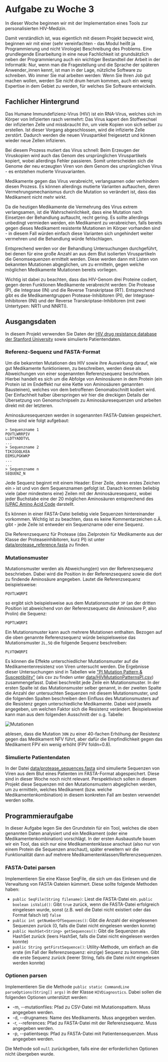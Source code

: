 # Aufgabe zu Woche 3

In dieser Woche beginnen wir mit der Implementation eines Tools zur personalisierten HIV-Medizin.

Damit verständlich ist, was eigentlich mit diesem Projekt bezweckt wird, beginnen wir mit einer (sehr vereinfachten - das Modul heißt ja Programmierung und nicht Virologie) Beschreibung des Problems. Eine grundlegende Einarbeitung in eine neue Fachlichkeit ist grundsätzlich neben der Programmierung auch ein wichtiger Bestandteil der Arbeit in der Informatik: Nur, wenn man die Fragestellung und die Sprache der späteren Anwender_innen kennt, ist man in der Lage, nützliche Software zu schreiben. Wo immer Sie mal arbeiten werden: Wenn Sie Ihren Job gut machen wollen, werden Sie nicht drum herum kommen, auch ein wenig Expertise in dem Gebiet zu werden, für welches Sie Software entwickeln.  


## Fachlicher Hintergrund

Das Humane Immundefizienz-Virus (HIV) ist ein RNA-Virus, welches sich im Körper von Infizierten rasch vermehrt: Das Virus kapert den Stoffwechsel der infizierten Zelle und missbraucht ihn, um viele Kopien von sich selber zu erstellen. Ist dieser Vorgang abgeschlossen, wird die infizierte Zelle zerstört. Dadurch werden die neuen Viruspartikel freigesetzt und können wieder neue Zellen infizieren.

Bei diesem Prozess mutiert das Virus schnell: Beim Erzeugen der Viruskopien wird auch das Genom des ursprünglichen Viruspartikels kopiert, wobei allerdings Fehler passieren. Somit unterscheiden sich die Genome der neu erzeugten Viren von dem Genom des ursprünglichen Virus - es entstehen mutierte Virusvarianten. 

Medikamente gegen das Virus verabreicht, verlangsamen oder verhindern diesen Prozess. Es können allerdings mutierte Varianten auftauchen, deren Vermehrungsmechanismus durch die Mutation so verändert ist, dass das Medikament nicht mehr wirkt.

Da die heutigen Medikamente die Vermehrung des Virus extrem verlangsamen, ist die Wahrscheinlichkeit, dass eine Mutation nach Einsetzen der Behandlung auftaucht, recht gering. Es sollte allerdings unbedingt vermieden werden, ein Medikament zu verabreichen, falls bereits gegen dieses Medikament resistente Mutationen im Körper vorhanden sind - in diesem Fall würden einfach diese Varianten sich ungehindert weiter vermehren und die Behandlung würde fehlschlagen.

Entsprechend werden vor der Behandlung Untersuchungen durchgeführt, bei denen für eine große Anzahl an aus dem Blut isolierten Viruspartikeln die Genomsequenzen ermittelt werden. Diese werden dann mit Listen von bekannten Mutationen abgeglichen, um zu ermitteln, gegen welche möglichen Medikamente Mutationen bereits vorliegen.

Wichtig ist dabei zu beachten, dass das HIV-Genom drei Proteine codiert, gegen deren Funktionen Medikamente verabreicht werden: Die Protease (P), die Integrase (IN) und die Reverse Transkriptase (RT). Entsprechend gibt es die Medikamentgruppen Protease-Inhibitoren (PI), der Integrase-Inhibitoren (INI) und der Reverse Transkriptase-Inhibitoren (mit zwei Untertypen: NRTI und NNRTI).

## Ausgangsdaten

In diesem Projekt verwenden Sie Daten der [HIV drug resistance database der Stanford University](https://hivdb.stanford.edu/) sowie simulierte Patientendaten.

### Referenz-Sequenz und FASTA-Format

Um die bekannten Mutationen des HIV sowie ihre Auswirkung darauf, wie gut Medikamente funktionieren, zu beschreiben, werden diese als Abweichungen von einer sogenannten Referenzsequenz beschrieben. Hierbei handelt es sich um die Abfolge von Aminosäuren in dem Protein (ein Protein ist im Endeffekt nur eine Kette von Aminosäuren genannten Bausteinen), welches von dem betroffenen Genomabschnitt kodiert wird. Der Einfachheit halber überspringen wir hier die dreckigen Details der Übersetzung von Genomschnipseln zu Aminosäuresequenzen und arbeiten direkt mit der letzteren.

Aminosäuresequenzen werden in sogenannten FASTA-Dateien gespeichert. Diese sind wie folgt aufgebaut:

```text
> Sequenzname 1
PQVTLWRRPIV
LLDTYADDTVL
...
> Sequenzname 2
TIKIGGQLKEA
EEMSLPGKWKP
...
...
> Sequenzname n
SEQUENZ_N
```

Jede Sequenz beginnt mit einem Header: Einer Zeile, deren erstes Zeichen ein ```>``` ist und von dem Sequenznamen gefolgt ist. Danach kommen beliebig viele (aber mindestens eine) Zeilen mit der Aminosäuresequenz, wobei jeder Buchstabe eine der 20 möglichen Aminosäuren entsprechend des [IUPAC Amino Acid Code](http://bioinformatics.org/sms2/iupac.html) darstellt.

Es können in einer FASTA-Datei beliebig viele Sequenzen hintereinander vorkommen. Wichtig ist zu beachten, dass es keine Kommentarzeichen o.Ä. gibt - jede Zeile ist entweder ein Sequenzname oder eine Sequenz.

Die Referenzsequenz für Protease (das Zielprotein für Medikamente aus der Klasse der Proteaseinhibitoren, kurz PI) ist unter [data/protease_reference.fasta](data/protease_reference.fasta) zu finden.

### Mutationsmuster

Mutationsmuster werden als Abweichung(en) von der Referenzsequenz beschrieben. Dabei wird die Position in der Referenzsequenz sowie die dort zu findende Aminosäure angegeben. Lautet die Referenzsequenz beispielsweise:

```PQVTLWQRPI```

so ergibt sich beispielsweise aus dem Mutationsmuster ```3P``` (an der dritten Position ist abweichend von der Referenzsequenz die Aminosäure P, also Prolin) die Sequenz:

```PQPTLWQRPI```

Ein Mutationsmuster kann auch mehrere Mutationen enthalten. Bezogen auf die oben genannte Referenzsequenz würde beispielsweise das Mutationsmuster ```2L,5Q``` die folgende Sequenz beschreiben: 

```PLVTQWQRPI```

Es können die Effekte unterschiedlicher Mutationsmuster auf die Medikamentenresistenz von Viren untersucht werden. Die Ergebnisse dieser Untersuchungen sind in Tabellen wie ["PI Mutation Pattern & Susceptibility"](https://hivdb.stanford.edu/pages/phenoSummary/Pheno.PI.Simple.html) (als csv zu finden unter [data/HIVMutationPatternsPI.csv](data/HIVMutationPatternsPI.csv)) zusammengefasst. Dabei beschreibt jede Zeile ein Mutationsmuster. In der ersten Spalte ist das Mutationsmuster selber genannt, in der zweiten Spalte die Anzahl der untersuchten Sequenzen mit diesem Mutationsmuster, und die folgenden Spalten beschreiben den Einfluss des Mutationsmusters auf die Resistenz gegen unterschiedliche Medikamente. Dabei wird jeweils angegeben, um welchen Faktor sich die Resistenz verändert. Beispielsweise kann man aus dem folgenden Ausschnitt der o.g. Tabelle:

![Mutationen](Bilder/mutationpatterns.png)

ablesen, dass die Mutation ```30N``` zu einer 40-fachen Erhöhung der Resistenz gegen das Medikament NFV führt, aber dafür die Empfindlichkeit gegen das Medikament FPV ein wenig erhöht (FPV foldn=0.8).

### Simulierte Patientendaten

In der Datei [data/protease_sequences.fasta](data/protease_sequences.fasta) sind simulierte Sequenzen von Viren aus dem Blut eines Patienten im FASTA-Format abgespeichert. Diese sind in dieser Woche noch nicht relevant. Perspektivisch sollen in diesem Projekt diese Sequenzen mit den Mutationsmustern abgeglichen werden, um zu ermitteln, welches Medikament (bzw. welche Medikamentenkombination) in diesem konkreten Fall am besten verwendet werden sollte.

## Programmieraufgabe

In dieser Aufgabe legen Sie den Grundstein für ein Tool, welches die oben genannten Daten analysiert und ein Medikament (oder eine Medikamentenkombination) vorschlägt. In der ersten Ausbaustufe bauen wir ein Tool, das sich nur eine Medikamentenklasse anschaut (also nur von einem Protein die Sequenzen anschaut), später erweitern wir die Funktionalität dann auf mehrere Medikamentenklassen/Referenzsequenzen.

### FASTA-Datei parsen

Implementieren Sie eine Klasse SeqFile, die sich um das Einlesen und die Verwaltung von FASTA-Dateien kümmert. Diese sollte folgende Methoden haben:

* ```public SeqFile(String filename)```: Liest die FASTA-Datei ein.
  ```public boolean isValid()```: Gibt ```true``` zurück, wenn die FASTA-Datei erfolgreich eingelesen wurde, sonst (z.B. weil die Datei nicht existiert oder das Format falsch ist) ```false``` 
* ```public int getNumberOfSequences()```: Gibt die Anzahl der eingelesenen Sequenzen zurück (0, falls die Datei nicht eingelesen werden konnte)
* ```public HashSet<String> getSequences()```: Gibt die Sequenzen als HashSet zurück (leers HashSet, falls die Datei nicht eingelesen werden konnte)
* ```public String getFirstSequence()```: Utility-Methode, um einfach an die erste (im Fall der Referenzsequenz: einzige) Sequenz zu kommen. Gibt die erste Sequenz zurück (leerer String, falls die Datei nicht eingelesen werden konnte) 

### Optionen parsen

Implementieren Sie die Methode ```public static CommandLine parseOptions(String[] args)``` in der Klasse ```HIVDiagnostics```. Dabei sollen die folgenden Optionen unterstützt werden:

* -m, --mutationfiles: Pfad zu CSV-Datei mit Mutationspattern. Muss angegeben werden.
* -d, --drugnames: Name des Medikaments. Muss angegeben werden.
* -r, --references: Pfad zu FASTA-Datei mit der Referenzsequenz. Muss angegeben werden.
* -p, --patientseqs: Pfad zu FASTA-Datei mit Patientensequenzen. Muss angegeben werden.

Die Methode soll ```null``` zurückgeben, falls eine der erforderlichen Optionen nicht übergeben wurde.